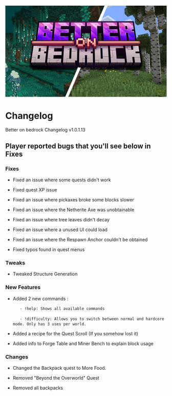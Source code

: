
![image](/Main/assets/bob-rebrand.png)

# Changelog

Better on bedrock Changelog v1.0.1.13

## Player reported bugs that you'll see below in Fixes

### Fixes
- Fixed an issue where some quests didn't work

- Fixed quest XP issue

- Fixed an issue where pickaxes broke some blocks slower

- Fixed an issue where the Netherite Axe was unobtainable

- Fixed an issue where tree leaves didn't decay

- Fixed an issue where a unused UI could load

- Fixed an issue where the Respawn Anchor couldn't be obtained

- Fixed typos found in quest menus

### Tweaks
 - Tweaked Structure Generation
### New Features
- Added 2 new commands :

         - !help: Shows all available commands

         - !difficulty: Allows you to switch between normal and hardcore mode. Only has 3 uses per world.

- Added a recipe for the Quest Scroll (If you somehow lost it)

- Added info to Forge Table and Miner Bench to explain block usage
### Changes

- Changed the Backpack quest to More Food.

- Removed "Beyond the Overworld" Quest

- Removed all backpacks